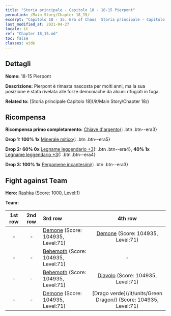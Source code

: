 ```yaml
---
title: "Storia principale - Capitolo 18 - 18-15 Pierpont"
permalink: /Main Story/Chapter 18_15/
excerpt: "Capitolo 18 - 15. Era of Chaos  Storia principale - Capitolo 18_15. 18-15 Pierpont"
last_modified_at: 2021-04-27
locale: it
ref: "Chapter 18_15.md"
toc: false
classes: wide
---
```


## Dettagli

 **Nome:** 18-15 Pierpont

 **Descrizione:** Pierpont è rimasta nascosta per molti anni, ma la sua posizione è stata rivelata alle forze demoniache da alcuni rifugiati in fuga.

 **Related to:** [Storia principale Capitolo 18](/it/Main Story/Chapter 18/)

## Ricompensa

 **Ricompensa primo completamento:** [Chiave d'argento](/ItemsIT/con_693/){: .btn .btn--era3}

 **Drop 1:** **100% 1x** [Minerale mitico](/ItemsIT/mat_61/){: .btn .btn--era5}

 **Drop 2:** **60% 0x** [Legname leggendario +3](/ItemsIT/mat_55/){: .btn .btn--era4}, **40% 1x** [Legname leggendario +3](/ItemsIT/mat_55/){: .btn .btn--era4}

 **Drop 3:** **100% 1x** [Pergamene incantesimi](/ItemsIT/con_694/){: .btn .btn--era3}


## Fight against Team
 **Hero:** [Rashka](/it/heroes/Rashka/) (Score: 1000, Level:1)

 **Team:**


  | 1st row | 2nd row | 3rd row | 4th row |
  |:----:|:----:|:----|:----:|
  | - | - | [Demone](/it/units/Demon/) (Score: 104935, Level:71)  | [Demone](/it/units/Demon/) (Score: 104935, Level:71)  |
  | - | - | [Behemoth](/it/units/Behemoth/) (Score: 104935, Level:71)  | - |
  | - | - | [Behemoth](/it/units/Behemoth/) (Score: 104935, Level:71)  | [Diavolo](/it/units/Devil/) (Score: 104935, Level:71)  |
  | - | - | [Demone](/it/units/Demon/) (Score: 104935, Level:71)  | [Drago verde](/it/units/Green Dragon/) (Score: 104935, Level:71)  |


